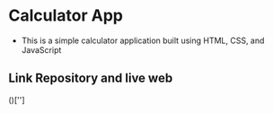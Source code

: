 # Calculator App
+ This is a simple calculator application built using HTML, CSS, and JavaScript

## Link Repository and live web
()['']